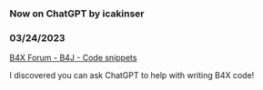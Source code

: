 ### Now on ChatGPT by icakinser
### 03/24/2023
[B4X Forum - B4J - Code snippets](https://www.b4x.com/android/forum/threads/147021/)

I discovered you can ask ChatGPT to help with writing B4X code!